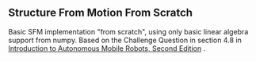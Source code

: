 ## Structure From Motion From Scratch

Basic SFM implementation "from scratch", using only basic linear algebra support from numpy. Based on the Challenge
Question in section 4.8
in [Introduction to Autonomous Mobile Robots, Second Edition](https://mitpress.mit.edu/books/introduction-autonomous-mobile-robots-second-edition)
.